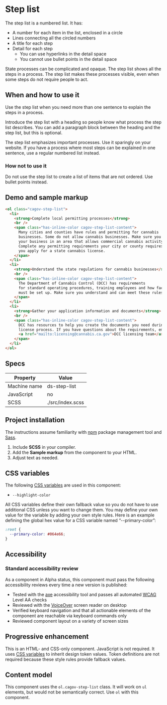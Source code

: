 # Step list

The step list is a numbered list. It has:

- A number for each item in the list, enclosed in a circle
- Lines connecting all the circled numbers
- A title for each step
- Detail for each step
  - You can use hyperlinks in the detail space
  - You cannot use bullet points in the detail space

State processes can be complicated and opaque. The step list shows all the steps in a process. The step list makes these processes visible, even when some steps do not require people to act.

## When and how to use it

Use the step list when you need more than one sentence to explain the steps in a process.

Introduce the step list with a heading so people know what process the step list describes. You can add a paragraph block between the heading and the step list, but this is optional.

The step list emphasizes important processes. Use it sparingly on your website. If you have a process where most steps can be explained in one sentence, use a regular numbered list instead.

### How not to use it

Do not use the step list to create a list of items that are not ordered. Use bullet points instead.

## Demo and sample markup

<html-preview>

```html preview
<ol class="cagov-step-list">
  <li>
    <strong>Complete local permitting processes</strong>
    <br />
    <span class="has-inline-color cagov-step-list-content">
      Many cities and counties have rules and permitting for cannabis
      businesses. Some do not allow cannabis businesses. Make sure you set up
      your business in an area that allows commercial cannabis activity.
      Complete any permitting requirements your city or county requires before
      you apply for a state cannabis license.
    </span>
  </li>
  <li>
    <strong>Understand the state regulations for cannabis businesses</strong>
    <br />
    <span class="has-inline-color cagov-step-list-content">
      The Department of Cannabis Control (DCC) has requirements
      for standard operating procedures, training employees and how facilities
      must be set up. Make sure you understand and can meet these rules.
    </span>
  </li>
  <li>
    <strong>Gather your application information and documents</strong>
    <br />
    <span class="has-inline-color cagov-step-list-content">
      DCC has resources to help you create the documents you need during the 
      license process. If you have questions about the requirements, email the
      <a href="mailto:licensing@cannabis.ca.gov">DCC licensing team</a>.
    </span>
  </li>
</ol>
```

</html-preview>

## Specs

| Property     | Value            |
| ------------ | ---------------- |
| Machine name | ds-step-list     |
| JavaScript   | no               |
| SCSS         | ./src/index.scss |

## Project installation

The instructions assume familiarity with [npm](https://npmjs.com) package management tool and [Sass](https://sass-lang.com/).

1. Include **SCSS** in your compiler.
2. Add the **Sample markup** from the component to your HTML.
3. Adjust text as needed.

## CSS variables

The following [CSS variables](https://developer.mozilla.org/en-US/docs/Web/CSS/Using_CSS_custom_properties) are used in this component:

- `--highlight-color`

All CSS variables define their own fallback value so you do not have to use additional CSS unless you want to change them. You may define your own value for the variable by adding your own style rules. Here is an example defining the global hex value for a CSS variable named “--primary-color”:

```css
:root {
  --primary-color: #064e66;
}
```

## Accessibility

### Standard accessibility review

As a component in Alpha status, this component must pass the following accessibility reviews every time a new version is published:

- Tested with the [axe](https://www.deque.com/axe/) accessibility tool and passes all automated [WCAG](https://www.w3.org/TR/WCAG21/) Level AA checks
- Reviewed with the [VoiceOver](https://www.apple.com/voiceover/info/guide/_1121.html) screen reader on desktop
- Verified keyboard navigation and that all actionable elements of the component are reachable via keyboard commands only
- Reviewed component layout on a variety of screen sizes

## Progressive enhancement

This is an HTML- and CSS-only component. JavaScript is not required. It uses [CSS variables](<https://developer.mozilla.org/en-US/docs/Web/CSS/var()#syntax>) to inherit design token values. Token definitions are not required because these style rules provide fallback values.

## Content model

This component uses the `ol.cagov-step-list` class. It will work on `ul` elements, but would not be semantically correct. Use `ol` with this component.
